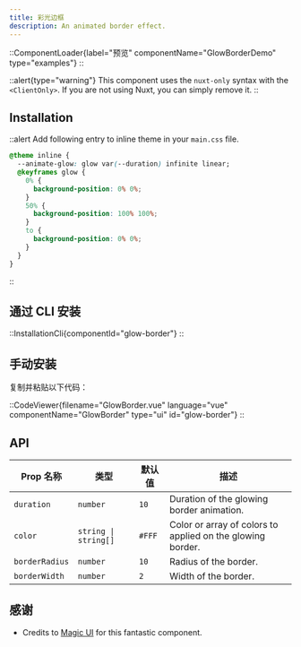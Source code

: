 ```yaml
---
title: 彩光边框
description: An animated border effect.
---
```


::ComponentLoader{label="预览" componentName="GlowBorderDemo" type="examples"}
::

::alert{type="warning"}
This component uses the `nuxt-only` syntax with the `<ClientOnly>`. If you are not using Nuxt, you can simply remove it.
::

## Installation

::alert
Add following entry to inline theme in your `main.css` file.

```css
@theme inline {
  --animate-glow: glow var(--duration) infinite linear;
  @keyframes glow {
    0% {
      background-position: 0% 0%;
    }
    50% {
      background-position: 100% 100%;
    }
    to {
      background-position: 0% 0%;
    }
  }
}
```

::

## 通过 CLI 安装

::InstallationCli{componentId="glow-border"}
::

## 手动安装

复制并粘贴以下代码：

::CodeViewer{filename="GlowBorder.vue" language="vue" componentName="GlowBorder" type="ui" id="glow-border"}
::

## API

| Prop 名称      | 类型                 | 默认值 | 描述                                                       |
| -------------- | -------------------- | ------ | ---------------------------------------------------------- |
| `duration`     | `number`             | `10`   | Duration of the glowing border animation.                  |
| `color`        | `string \| string[]` | `#FFF` | Color or array of colors to applied on the glowing border. |
| `borderRadius` | `number`             | `10`   | Radius of the border.                                      |
| `borderWidth`  | `number`             | `2`    | Width of the border.                                       |

## 感谢

- Credits to [Magic UI](https://magicui.design/docs/components/shine-border) for this fantastic component.
